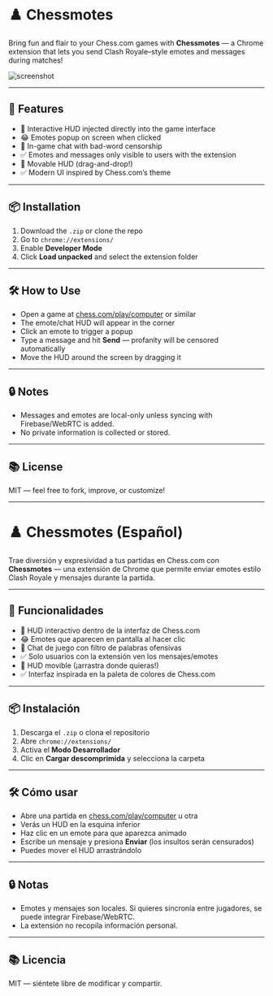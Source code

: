 # ♟️ Chessmotes

Bring fun and flair to your Chess.com games with **Chessmotes** — a Chrome extension that lets you send Clash Royale–style emotes and messages during matches!

![screenshot](https://raw.githubusercontent.com/youruser/chessmotes/main/assets/demo.png) <!-- opcional si haces una imagen demo -->

---

## 🚀 Features

- 🧩 Interactive HUD injected directly into the game interface
- 😂 Emotes popup on screen when clicked
- 💬 In-game chat with bad-word censorship
- ✅ Emotes and messages only visible to users with the extension
- 🎯 Movable HUD (drag-and-drop!)
- ✅ Modern UI inspired by Chess.com’s theme

---

## 📦 Installation

1. Download the `.zip` or clone the repo
2. Go to `chrome://extensions/`
3. Enable **Developer Mode**
4. Click **Load unpacked** and select the extension folder

---

## 🛠️ How to Use

- Open a game at [chess.com/play/computer](https://chess.com/play/computer) or similar
- The emote/chat HUD will appear in the corner
- Click an emote to trigger a popup
- Type a message and hit **Send** — profanity will be censored automatically
- Move the HUD around the screen by dragging it

---

## 🔒 Notes

- Messages and emotes are local-only unless syncing with Firebase/WebRTC is added.
- No private information is collected or stored.

---

## 📚 License

MIT — feel free to fork, improve, or customize!

---

# ♟️ Chessmotes (Español)

Trae diversión y expresividad a tus partidas en Chess.com con **Chessmotes** — una extensión de Chrome que permite enviar emotes estilo Clash Royale y mensajes durante la partida.

---

## 🚀 Funcionalidades

- 🧩 HUD interactivo dentro de la interfaz de Chess.com
- 😂 Emotes que aparecen en pantalla al hacer clic
- 💬 Chat de juego con filtro de palabras ofensivas
- ✅ Solo usuarios con la extensión ven los mensajes/emotes
- 🎯 HUD movible (¡arrastra donde quieras!)
- ✅ Interfaz inspirada en la paleta de colores de Chess.com

---

## 📦 Instalación

1. Descarga el `.zip` o clona el repositorio
2. Abre `chrome://extensions/`
3. Activa el **Modo Desarrollador**
4. Clic en **Cargar descomprimida** y selecciona la carpeta

---

## 🛠️ Cómo usar

- Abre una partida en [chess.com/play/computer](https://chess.com/play/computer) u otra
- Verás un HUD en la esquina inferior
- Haz clic en un emote para que aparezca animado
- Escribe un mensaje y presiona **Enviar** (los insultos serán censurados)
- Puedes mover el HUD arrastrándolo

---

## 🔒 Notas

- Emotes y mensajes son locales. Si quieres sincronía entre jugadores, se puede integrar Firebase/WebRTC.
- La extensión no recopila información personal.

---

## 📚 Licencia

MIT — siéntete libre de modificar y compartir.

